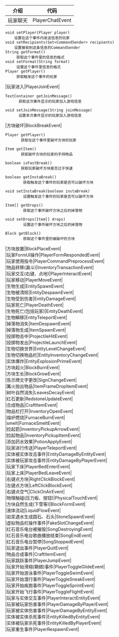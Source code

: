 |介绍|代码|       
|-|-|       
|玩家聊天|PlayerChatEvent|       
```       
void setPlayer(Player player)       
    设置在这个事件内发送信息的玩家       
void setRecipients(Set<CommandSender> recipients)       
    设置接收到这条信息的CommandSender       
String getFormat()       
     获取这个事件里的信息的格式       
void setFormat(String format)       
     设置这个事件里信息的格式       
Player getPlayer()       
     获取触发这个事件的玩家       
```       
|玩家进入|PlayerJoinEvent|       
```       
TextContainer getJoinMessage()       
      获取这次事件显示的玩家加入游戏信息       
       
void setJoinMessage(String joinMessage)       
      设置本次事件显示的玩家加入游戏信息       
```       
|方块破坏|BlockBreakEvent|       
```       
Player getPlayer()       
       获取在这个事件里破坏方块的玩家       
       
Item getItem()       
       获取破坏方块的玩家的手持物品       
       
boolean isFastBreak()       
       获取玩家破坏方块是否过于快速       
       
boolean getInstaBreak()       
        获取触发这个事件的玩家是否可以破坏方块       
       
void setInstaBreak(boolean instaBreak)       
        设置触发这个事件的玩家是否可以破坏方块       
       
Item[] getDrops()       
        获取这个事件破坏方块之后的掉落物       
       
void setDrops(Item[] drops)       
        设置这个事件破坏方块之后的掉落物       
       
Block getBlock()       
        获取这个事件里的被破坏的方块       
```       
|方块放置|BlockPlaceEvent|       
|玩家FormUI操作|PlayerFormRespondedEvent|       
|玩家使用指令|PlayerCommandPreprocessEvent|       
|物品转移(漏斗)|InventoryTransactionEvent|       
|玩家交互(右键、点地)|PlayerInteractEvent|       
|玩家移动|PlayerMoveEvent|       
|生物生成|EntitySpawnEvent|       
|生物被清除|EntityDespawnEvent|       
|生物受到伤害|EntityDamageEvent|       
|玩家死亡|PlayerDeathEvent|       
|生物死亡(包括玩家)|EntityDeathEvent|       
|生物瞬移|EntityTeleportEvent|       
|掉落物消失|ItemDespawnEvent|       
|掉落物生成|ItemSpawnEvent|       
|投掷物击中|ProjectileHitEvent|       
|投掷物发出|ProjectileLaunchEvent|       
|生物切换世界|EntityLevelChangeEvent|       
|生物切换物品栏|EntityInventoryChangeEvent|       
|实体爆炸|EntityExplosionPrimeEvent|       
|方块起火|BlockBurnEvent|       
|方块生长|BlockGrowEvent|       
|告示牌文字更改|SignChangeEvent|       
|篝火抛出物品|ItemFrameDropItemEvent|       
|树叶自然消失|LeavesDecayEvent|       
|红石更新|RedstoneUpdateEvent|       
|合成物品|CraftItemEvent|       
|物品栏打开|InventoryOpenEvent|       
|熔炉燃烧|FurnaceBurnEvent|       
|smelt|FurnaceSmeltEvent|       
|捡起箭|InventoryPickupArrowEvent|       
|捡起物品|InventoryPickupItemEvent|       
|添加药水效果|PotionApplyEvent|       
|玩家进行传送|PlayerTeleportEvent|       
|实体被实体攻击事件|EntityDamageByEntityEvent|       
|实体被玩家攻击事件|EntityDamageByPlayerEvent|       
|玩家下床|PlayerBedEnterEvent|       
|玩家上床|PlayerBedLeaveEvent|       
|右键点方块|RightClickBlockEvent|       
|左键点方块|LeftClickBlockEvent|       
|右键点空气|ClickOnAirEvent|       
|物理触碰(压力板、按钮)|PhysicalTouchEvent|       
|方块自然生成(下雪等)|BlockFormEvent|       
|液体流动|LiquidFlowEvent|       
|岩浆遇水生成圆石、石头|StoneSpawnEvent|       
|虚拟物品栏操作事件|FakeSlotChangeEvent|       
|红石音乐电台被摧毁|SongDestroyingEvent|       
|红石音乐电台歌曲播放结束|SongEndEvent|       
|红石音乐电台暂停|SongStoppedEvent|       
|玩家退出事件|PlayerQuitEvent|       
|物品合成事件|CraftItemEvent|       
|玩家跳跃事件|PlayerJumpEvent|       
|玩家开始滑翔(鞘翅)事件|PlayerToggleGlideEvent|       
|玩家开始游泳事件|PlayerToggleSwimEvent|       
|玩家开始潜行事件|PlayerToggleSneakEvent|       
|玩家开始疾跑事件|PlayerToggleSprintEvent|       
|玩家开始飞行事件|PlayerToggleFlightEvent|       
|玩家与实体交互事件|PlayerInteractEntityEvent|       
|玩家被玩家伤害事件|PlayerDamageByPlayerEvent|       
|玩家被实体伤害事件|PlayerDamageByEntityEvent|       
|实体被实体杀死事件|EntityKilledByEntityEvent|       
|实体被玩家杀死事件|EntityKilledByPlayerEvent|       
|玩家重生事件|PlayerRespawnEvent|       
